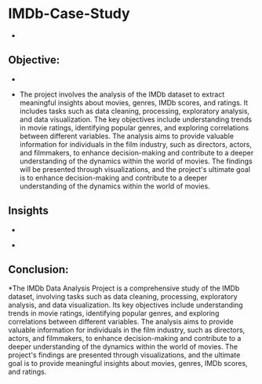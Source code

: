 # **IMDb-Case-Study**
-
## Objective: 
-
* The project involves the analysis of the IMDb dataset to extract meaningful insights about movies, genres, IMDb scores, and ratings. It includes tasks such as data cleaning, processing, exploratory analysis, and data visualization. The key objectives include understanding trends in movie ratings, identifying popular genres, and exploring correlations between different variables. The analysis aims to provide valuable information for individuals in the film industry, such as directors, actors, and filmmakers, to enhance decision-making and contribute to a deeper understanding of the dynamics within the world of movies. The findings will be presented through visualizations, and the project's ultimate goal is to enhance decision-making and contribute to a deeper understanding of the dynamics within the world of movies.
  
## Insights
-
* 

## Conclusion:
*The IMDb Data Analysis Project is a comprehensive study of the IMDb dataset, involving tasks such as data cleaning, processing, exploratory analysis, and data visualization. Its key objectives include understanding trends in movie ratings, identifying popular genres, and exploring correlations between different variables. The analysis aims to provide valuable information for individuals in the film industry, such as directors, actors, and filmmakers, to enhance decision-making and contribute to a deeper understanding of the dynamics within the world of movies. The project's findings are presented through visualizations, and the ultimate goal is to provide meaningful insights about movies, genres, IMDb scores, and ratings.

